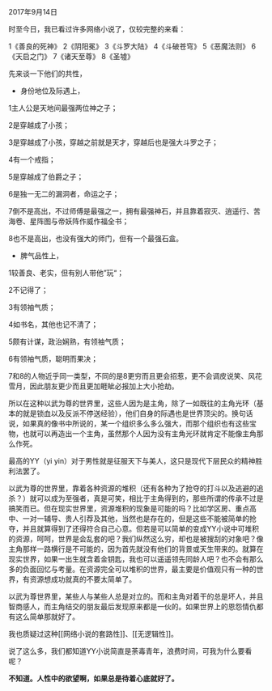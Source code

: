 2017年9月14日   

时至今日，我已看过许多网络小说了，仅较完整的来看：

1《善良的死神》
2《阴阳冕》
3《斗罗大陆》
4《斗破苍穹》
5《恶魔法则》
6《天启之门》
7《诸天至尊》
8《圣墟》

先来谈一下他们的共性，

- 身份地位及际遇上，

1主人公是天地间最强两位神之子；

2是穿越成了小孩；

3是穿越成了小孩，穿越之前就是天才，穿越后也是强大斗罗之子；

4有一个戒指；

5是穿越成了伯爵之子；

6是独一无二的漏洞者，命运之子；

7倒不是高出，不过师傅是最强之一，拥有最强神石，并且靠着寂灭、逍遥行、苦海卷、星阵图与帝妖阵作威作福全书；

8也不是高出，也没有强大的师门，但有一个最强石盒。

- 脾气品性上，

1较善良、老实，但有别人带他”玩“；

2不记得了；

3有领袖气质；

4如书名，其他也记不清了；

5颇有计谋，政治娴熟，有领袖气质；

6有领袖气质，聪明而果决；

7和8的人物近乎同一类型，不同的是8更穷而且更会招惹，更不会调皮说笑、风花雪月，因此朋友更少而且更加睚眦必报加上大小抢劫。

所以在这种以武为尊的世界里，这些人因为是主角，除了一如既往的主角光环（基本的就是锁血以及反派不停送经验），他们自身的际遇也是世界顶尖的。换句话说，如果真的像书中所说的，某一个组织多么多么强大，而那个组织也有这些宝物，也就可以再造出一个主角，虽然那个人因为没有主角光环就肯定不能像主角那么作死。

最高的YY（yi yin）对于男性就是征服天下与美人，这只是现代下层民众的精神胜利法罢了。

以武为尊的世界里，靠着各种资源的堆积（还有各种为了抢夺的打斗以及逃避的追杀？）就可以成为至强者，真是可笑，相比于主角得到的，那些所谓的传承不过是搞笑而已。但在现实世界里，资源堆积的现象是可能的吗？比如学区房、重点高中、一对一辅导、贵人引荐及其他，当然也是存在的，但是这些不能被简单的抢夺，并且就算得到了还得符合自己心意。但若是可以简单的变成YY小说中可堆积的资源，呵呵，世界是会乱套的吧？我们纵然这么穷，却也是被搜刮的对象吧？像主角那样一路横行是不可能的，因为首先就没有他们的背景或天生带来的。就算在现实世界，如果一出生就含着金钥匙，我也可以遥遥领先同龄人吧？也不会有那么多的负面回忆与考量。在资源完全可以堆积的世界，最主要是价值观只有一种的世界，有资源想成功就真的不要太简单了。

以武为尊世界里，某些人与某些人总是对立的。而和主角对着干的总是坏人，并且智商感人，而主角结交的朋友最后发现原来都是一伙的。如果世界上的恩怨情仇都有这么简单那就好了。

我也质疑过这种[[网络小说的套路性]]、[[无逻辑性]]。

说了这么多，我们都知道YY小说简直是荼毒青年，浪费时间，可我为什么要看呢？

**不知道。人性中的欲望啊，如果总是待着心底就好了。**